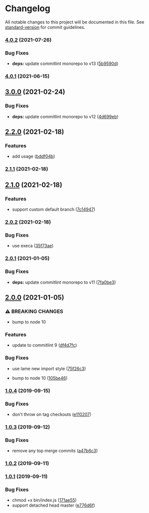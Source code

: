 # Changelog

All notable changes to this project will be documented in this file. See [standard-version](https://github.com/conventional-changelog/standard-version) for commit guidelines.

### [4.0.2](https://github.com/CrowdStrike/commitlint/compare/v4.0.1...v4.0.2) (2021-07-26)


### Bug Fixes

* **deps:** update commitlint monorepo to v13 ([5b9590d](https://github.com/CrowdStrike/commitlint/commit/5b9590df62d4e66008bbe8d4bfc4bb7a60b8774c))

### [4.0.1](https://github.com/CrowdStrike/commitlint/compare/v4.0.0...v4.0.1) (2021-06-15)

## [3.0.0](https://github.com/CrowdStrike/commitlint/compare/v2.2.0...v3.0.0) (2021-02-24)


### Bug Fixes

* **deps:** update commitlint monorepo to v12 ([4d699eb](https://github.com/CrowdStrike/commitlint/commit/4d699eb4a187d4a8ae5d35c70f57789cded9ad6b))

## [2.2.0](https://github.com/CrowdStrike/commitlint/compare/v2.1.1...v2.2.0) (2021-02-18)


### Features

* add usage ([bddf04b](https://github.com/CrowdStrike/commitlint/commit/bddf04b195b8cc0d0930fd0745744279c71c5042))

### [2.1.1](https://github.com/CrowdStrike/commitlint/compare/v2.1.0...v2.1.1) (2021-02-18)

## [2.1.0](https://github.com/CrowdStrike/commitlint/compare/v2.0.2...v2.1.0) (2021-02-18)


### Features

* support custom default branch ([7c14947](https://github.com/CrowdStrike/commitlint/commit/7c14947d2eb164067f0f4d25486fca87a28306bb))

### [2.0.2](https://github.com/CrowdStrike/commitlint/compare/v2.0.1...v2.0.2) (2021-02-18)


### Bug Fixes

* use execa ([35f73ae](https://github.com/CrowdStrike/commitlint/commit/35f73ae5e8ad53f770d7b08cc11830ac4714677c))

### [2.0.1](https://github.com/CrowdStrike/commitlint/compare/v2.0.0...v2.0.1) (2021-01-05)


### Bug Fixes

* **deps:** update commitlint monorepo to v11 ([7fa0be3](https://github.com/CrowdStrike/commitlint/commit/7fa0be3c74942dca178a1f1a9b959bb38466bf49))

## [2.0.0](https://github.com/CrowdStrike/commitlint/compare/v1.0.4...v2.0.0) (2021-01-05)


### ⚠ BREAKING CHANGES

* bump to node 10

### Features

* update to commitlint 9 ([df4d7fc](https://github.com/CrowdStrike/commitlint/commit/df4d7fc2a374c21e72fe75513d983ae04563b75c))


### Bug Fixes

* use lame new import style ([75f26c3](https://github.com/CrowdStrike/commitlint/commit/75f26c38e228c65a1621b7c9eef9aa9b8a6f33c4))


* bump to node 10 ([105be46](https://github.com/CrowdStrike/commitlint/commit/105be46c41c9bacab3c01c4f0a25c786e4dd44d5))

### [1.0.4](https://github.com/CrowdStrike/commitlint/compare/v1.0.3...v1.0.4) (2019-09-15)


### Bug Fixes

* don't throw on tag checkouts ([e110207](https://github.com/CrowdStrike/commitlint/commit/e110207))

### [1.0.3](https://github.com/CrowdStrike/commitlint/compare/v1.0.2...v1.0.3) (2019-09-12)


### Bug Fixes

* remove any top merge commits ([a47b6c3](https://github.com/CrowdStrike/commitlint/commit/a47b6c3))

### [1.0.2](https://github.com/CrowdStrike/commitlint/compare/v1.0.1...v1.0.2) (2019-09-11)

### [1.0.1](https://github.com/CrowdStrike/commitlint/compare/v1.0.0...v1.0.1) (2019-09-11)


### Bug Fixes

* chmod +x bin/index.js ([171ae55](https://github.com/CrowdStrike/commitlint/commit/171ae55))
* support detached head master ([e776d6f](https://github.com/CrowdStrike/commitlint/commit/e776d6f))
